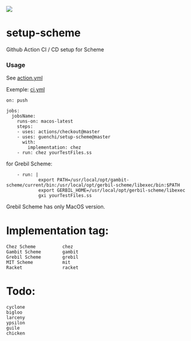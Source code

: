 ![](https://github.com/guenchi/setup-scheme/workflows/Master/badge.svg)

# setup-scheme
Github Action CI / CD setup for Scheme

### Usage

See [action.yml](https://github.com/guenchi/setup-scheme/blob/master/action.yml)

Exemple: [ci.yml](https://github.com/guenchi/setup-scheme/blob/master/.github/workflows/ci.yml)

```
on: push

jobs:
  jobsName:
    runs-on: macos-latest
    steps:
    - uses: actions/checkout@master
    - uses: guenchi/setup-scheme@master
      with:
        implementation: chez
    - run: chez yourTestFiles.ss
```

for Grebil Scheme:
```
    - run: |
            export PATH=/usr/local/opt/gambit-scheme/current/bin:/usr/local/opt/gerbil-scheme/libexec/bin:$PATH
            export GERBIL_HOME=/usr/local/opt/gerbil-scheme/libexec
            gxi yourTestFiles.ss
```
Grebil Scheme has only MacOS version.

# Implementation tag: 
```
Chez Scheme          chez
Gambit Scheme        gambit
Grebil Scheme        grebil
MIT Scheme           mit
Racket               racket
```



# Todo:
```
cyclone
bigloo
larceny
ypsilon
guile
chicken
```
